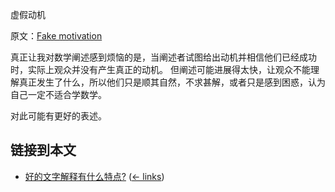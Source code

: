 虚假动机

原文：[Fake motivation](https://wiki.issarice.com/wiki/Fake_motivation)

真正让我对数学阐述感到烦恼的是，当阐述者试图给出动机并相信他们已经成功时，实际上观众并没有产生真正的动机。 但阐述可能进展得太快，让观众不能理解真正发生了什么，所以他们只是顺其自然，不求甚解，或者只是感到困惑，认为自己一定不适合学数学。

对此可能有更好的表述。

## 链接到本文

* [好的文字解释有什么特点?](https://wiki.issarice.com/wiki/What_makes_a_word_explanation_good%3F) ‎ ([← links](https://wiki.issarice.com/index.php?title=Special:WhatLinksHere&target=What+makes+a+word+explanation+good%3F))
